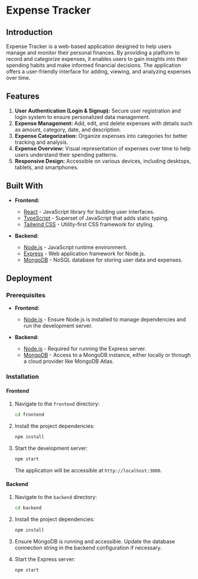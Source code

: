 # Expense Tracker

## Introduction

Expense Tracker is a web-based application designed to help users manage and monitor their personal finances. By providing a platform to record and categorize expenses, it enables users to gain insights into their spending habits and make informed financial decisions. The application offers a user-friendly interface for adding, viewing, and analyzing expenses over time.

## Features

1. **User Authentication (Login & Signup):** Secure user registration and login system to ensure personalized data management.
2. **Expense Management:** Add, edit, and delete expenses with details such as amount, category, date, and description.
3. **Expense Categorization:** Organize expenses into categories for better tracking and analysis.
4. **Expense Overview:** Visual representation of expenses over time to help users understand their spending patterns.
5. **Responsive Design:** Accessible on various devices, including desktops, tablets, and smartphones.

## Built With

- **Frontend:**
  - [React](https://react.dev/) - JavaScript library for building user interfaces.
  - [TypeScript](https://www.typescriptlang.org/) - Superset of JavaScript that adds static typing.
  - [Tailwind CSS](https://tailwindcss.com/) - Utility-first CSS framework for styling.

- **Backend:**
  - [Node.js](https://nodejs.org/) - JavaScript runtime environment.
  - [Express](https://expressjs.com/) - Web application framework for Node.js.
  - [MongoDB](https://www.mongodb.com/) - NoSQL database for storing user data and expenses.

## Deployment

### Prerequisites

- **Frontend:**
  - [Node.js](https://nodejs.org/) - Ensure Node.js is installed to manage dependencies and run the development server.

- **Backend:**
  - [Node.js](https://nodejs.org/) - Required for running the Express server.
  - [MongoDB](https://www.mongodb.com/) - Access to a MongoDB instance, either locally or through a cloud provider like MongoDB Atlas.

### Installation

#### Frontend

1. Navigate to the `frontend` directory:

   ```bash
   cd frontend
   ```

2. Install the project dependencies:

   ```bash
   npm install
   ```

3. Start the development server:

   ```bash
   npm start
   ```

   The application will be accessible at `http://localhost:3000`.

#### Backend

1. Navigate to the `backend` directory:

   ```bash
   cd backend
   ```

2. Install the project dependencies:

   ```bash
   npm install
   ```

3. Ensure MongoDB is running and accessible. Update the database connection string in the backend configuration if necessary.

4. Start the Express server:

   ```bash
   npm start
   ```
